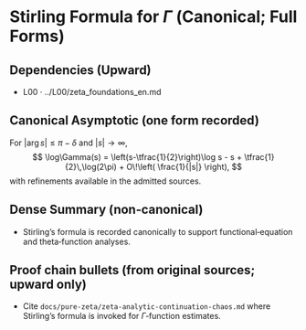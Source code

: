 # Stirling Formula for $\Gamma$ (Canonical; Full Forms)

## Dependencies (Upward)
- L00 · ../L00/zeta_foundations_en.md

## Canonical Asymptotic (one form recorded)
For $|\arg s| \le \pi - \delta$ and $|s|\to\infty$,
$$
\log\Gamma(s) = \left(s-\tfrac{1}{2}\right)\log s - s + \tfrac{1}{2}\,\log(2\pi) + O\!\left( \frac{1}{|s|} \right),
$$
with refinements available in the admitted sources.

## Dense Summary (non‑canonical)
- Stirling’s formula is recorded canonically to support functional‑equation and theta‑function analyses.

## Proof chain bullets (from original sources; upward only)
- Cite `docs/pure-zeta/zeta-analytic-continuation-chaos.md` where Stirling’s formula is invoked for $\Gamma$‑function estimates.
